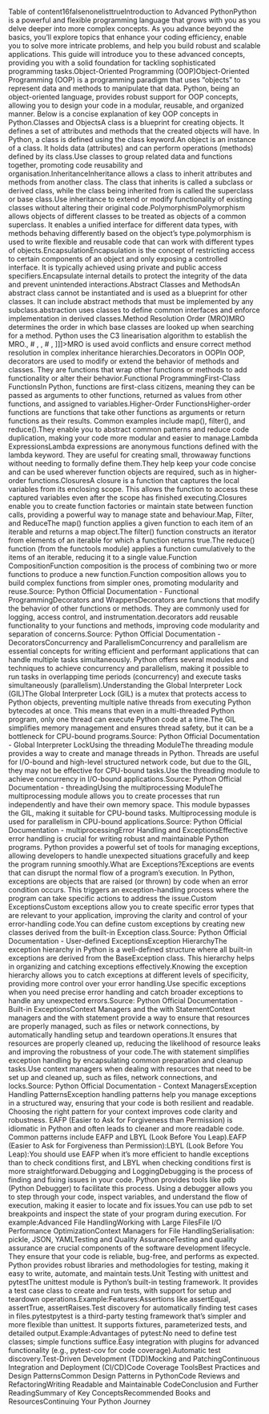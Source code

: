Table of content16falsenonelisttrueIntroduction to Advanced PythonPython is a powerful and flexible programming language that grows with you as you delve deeper into more complex concepts. As you advance beyond the basics, you’ll explore topics that enhance your coding efficiency, enable you to solve more intricate problems, and help you build robust and scalable applications. This guide will introduce you to these advanced concepts, providing you with a solid foundation for tackling sophisticated programming tasks.Object-Oriented Programming (OOP)Object-Oriented Programming (OOP) is a programming paradigm that uses “objects” to represent data and methods to manipulate that data. Python, being an object-oriented language, provides robust support for OOP concepts, allowing you to design your code in a modular, reusable, and organized manner. Below is a concise explanation of key OOP concepts in Python.Classes and ObjectsA class is a blueprint for creating objects. It defines a set of attributes and methods that the created objects will have. In Python, a class is defined using the class keyword.An object is an instance of a class. It holds data (attributes) and can perform operations (methods) defined by its class.Use classes to group related data and functions together, promoting code reusability and organisation.InheritanceInheritance allows a class to inherit attributes and methods from another class. The class that inherits is called a subclass or derived class, while the class being inherited from is called the superclass or base class.Use inheritance to extend or modify functionality of existing classes without altering their original code.PolymorphismPolymorphism allows objects of different classes to be treated as objects of a common superclass. It enables a unified interface for different data types, with methods behaving differently based on the object’s type.polymorphism is used to write flexible and reusable code that can work with different types of objects.EncapsulationEncapsulation is the concept of restricting access to certain components of an object and only exposing a controlled interface. It is typically achieved using private and public access specifiers.Encapsulate internal details to protect the integrity of the data and prevent unintended interactions.Abstract Classes and MethodsAn abstract class cannot be instantiated and is used as a blueprint for other classes. It can include abstract methods that must be implemented by any subclass.abstraction uses classes to define common interfaces and enforce implementation in derived classes.Method Resolution Order (MRO)MRO determines the order in which base classes are looked up when searching for a method. Python uses the C3 linearisation algorithm to establish the MRO., # , , # , ]]]>MRO is used avoid conflicts and ensure correct method resolution in complex inheritance hierarchies.Decorators in OOPIn OOP, decorators are used to modify or extend the behavior of methods and classes. They are functions that wrap other functions or methods to add functionality or alter their behavior.Functional ProgrammingFirst-Class FunctionsIn Python, functions are first-class citizens, meaning they can be passed as arguments to other functions, returned as values from other functions, and assigned to variables.Higher-Order FunctionsHigher-order functions are functions that take other functions as arguments or return functions as their results. Common examples include map(), filter(), and reduce().They enable you to abstract common patterns and reduce code duplication, making your code more modular and easier to manage.Lambda ExpressionsLambda expressions are anonymous functions defined with the lambda keyword. They are useful for creating small, throwaway functions without needing to formally define them.They help keep your code concise and can be used wherever function objects are required, such as in higher-order functions.ClosuresA closure is a function that captures the local variables from its enclosing scope. This allows the function to access these captured variables even after the scope has finished executing.Closures enable you to create function factories or maintain state between function calls, providing a powerful way to manage state and behaviour.Map, Filter, and ReduceThe map() function applies a given function to each item of an iterable and returns a map object.The filter() function constructs an iterator from elements of an iterable for which a function returns true.The reduce() function (from the functools module) applies a function cumulatively to the items of an iterable, reducing it to a single value.Function CompositionFunction composition is the process of combining two or more functions to produce a new function.Function composition allows you to build complex functions from simpler ones, promoting modularity and reuse.Source: Python Official Documentation - Functional ProgrammingDecorators and WrappersDecorators are functions that modify the behavior of other functions or methods. They are commonly used for logging, access control, and instrumentation.decorators add reusable functionality to your functions and methods, improving code modularity and separation of concerns.Source: Python Official Documentation - DecoratorsConcurrency and ParallelismConcurrency and parallelism are essential concepts for writing efficient and performant applications that can handle multiple tasks simultaneously. Python offers several modules and techniques to achieve concurrency and parallelism, making it possible to run tasks in overlapping time periods (concurrency) and execute tasks simultaneously (parallelism).Understanding the Global Interpreter Lock (GIL)The Global Interpreter Lock (GIL) is a mutex that protects access to Python objects, preventing multiple native threads from executing Python bytecodes at once. This means that even in a multi-threaded Python program, only one thread can execute Python code at a time.The GIL simplifies memory management and ensures thread safety, but it can be a bottleneck for CPU-bound programs.Source: Python Official Documentation - Global Interpreter LockUsing the threading ModuleThe threading module provides a way to create and manage threads in Python. Threads are useful for I/O-bound and high-level structured network code, but due to the GIL, they may not be effective for CPU-bound tasks.Use the threading module to achieve concurrency in I/O-bound applications.Source: Python Official Documentation - threadingUsing the multiprocessing ModuleThe multiprocessing module allows you to create processes that run independently and have their own memory space. This module bypasses the GIL, making it suitable for CPU-bound tasks. Multiprocessing module is used for parallelism in CPU-bound applications.Source: Python Official Documentation - multiprocessingError Handling and ExceptionsEffective error handling is crucial for writing robust and maintainable Python programs. Python provides a powerful set of tools for managing exceptions, allowing developers to handle unexpected situations gracefully and keep the program running smoothly.What are Exceptions?Exceptions are events that can disrupt the normal flow of a program’s execution. In Python, exceptions are objects that are raised (or thrown) by code when an error condition occurs. This triggers an exception-handling process where the program can take specific actions to address the issue.Custom ExceptionsCustom exceptions allow you to create specific error types that are relevant to your application, improving the clarity and control of your error-handling code.You can define custom exceptions by creating new classes derived from the built-in Exception class.Source: Python Official Documentation - User-defined ExceptionsException HierarchyThe exception hierarchy in Python is a well-defined structure where all built-in exceptions are derived from the BaseException class. This hierarchy helps in organizing and catching exceptions effectively.Knowing the exception hierarchy allows you to catch exceptions at different levels of specificity, providing more control over your error handling.Use specific exceptions when you need precise error handling and catch broader exceptions to handle any unexpected errors.Source: Python Official Documentation - Built-in ExceptionsContext Managers and the with StatementContext managers and the with statement provide a way to ensure that resources are properly managed, such as files or network connections, by automatically handling setup and teardown operations.It ensures that resources are properly cleaned up, reducing the likelihood of resource leaks and improving the robustness of your code.The with statement simplifies exception handling by encapsulating common preparation and cleanup tasks.Use context managers when dealing with resources that need to be set up and cleaned up, such as files, network connections, and locks.Source: Python Official Documentation - Context ManagersException Handling PatternsException handling patterns help you manage exceptions in a structured way, ensuring that your code is both resilient and readable. Choosing the right pattern for your context improves code clarity and robustness. EAFP (Easier to Ask for Forgiveness than Permission) is idiomatic in Python and often leads to cleaner and more readable code. Common patterns include EAFP and LBYL (Look Before You Leap).EAFP (Easier to Ask for Forgiveness than Permission):LBYL (Look Before You Leap):You should use EAFP when it’s more efficient to handle exceptions than to check conditions first, and LBYL when checking conditions first is more straightforward.Debugging and LoggingDebugging is the process of finding and fixing issues in your code. Python provides tools like pdb (Python Debugger) to facilitate this process. Using a debugger allows you to step through your code, inspect variables, and understand the flow of execution, making it easier to locate and fix issues.You can use pdb to set breakpoints and inspect the state of your program during execution. For example:Advanced File HandlingWorking with Large FilesFile I/O Performance OptimizationContext Managers for File HandlingSerialisation: pickle, JSON, YAMLTesting and Quality AssuranceTesting and quality assurance are crucial components of the software development lifecycle. They ensure that your code is reliable, bug-free, and performs as expected. Python provides robust libraries and methodologies for testing, making it easy to write, automate, and maintain tests.Unit Testing with unittest and pytestThe unittest module is Python’s built-in testing framework. It provides a test case class to create and run tests, with support for setup and teardown operations.Example:Features:Assertions like assertEqual, assertTrue, assertRaises.Test discovery for automatically finding test cases in files.pytestpytest is a third-party testing framework that’s simpler and more flexible than unittest. It supports fixtures, parameterized tests, and detailed output.Example:Advantages of pytest:No need to define test classes; simple functions suffice.Easy integration with plugins for advanced functionality (e.g., pytest-cov for code coverage).Automatic test discovery.Test-Driven Development (TDD)Mocking and PatchingContinuous Integration and Deployment (CI/CD)Code Coverage ToolsBest Practices and Design PatternsCommon Design Patterns in PythonCode Reviews and RefactoringWriting Readable and Maintainable CodeConclusion and Further ReadingSummary of Key ConceptsRecommended Books and ResourcesContinuing Your Python Journey